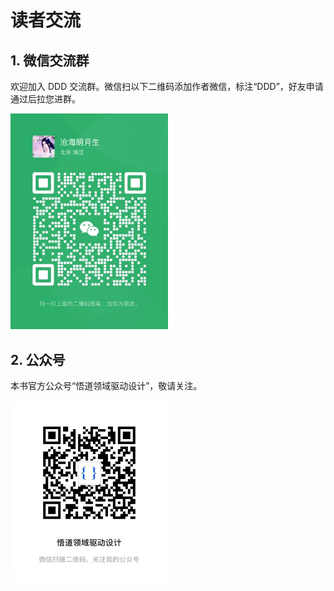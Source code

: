 # 读者交流

## 1. 微信交流群

欢迎加入 DDD 交流群。微信扫以下二维码添加作者微信，标注“DDD”，好友申请通过后拉您进群。

<div><img src="/images/0/qr.jpg" width="50%" height="50%" alt="pi1rmB6.jpg" border="0"/></div>

## 2. 公众号

本书官方公众号“悟道领域驱动设计”，敬请关注。

<div><img src="/images/0/gzh.jpg" width="50%" height="50%" alt="pi1rmB6.jpg" border="0"/></div>








